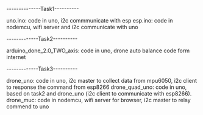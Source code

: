 --------------Task1---------- 

uno.ino: code in uno, i2c commmunicate with esp
esp.ino: code in nodemcu, wifi server and i2c communicate with uno

-------------Task2----------

arduino_done_2.0_TWO_axis: code in uno, drone auto balance code form internet

-------------Task3---------- 

drone_uno: code in uno, i2c master to collect data from mpu6050, i2c client to response the command from esp8266
drone_quad_uno: code in uno, based on task2 and drone_uno (i2c client to communicate with esp8266).
drone_muc: code in nodemcu, wifi server for browser, i2c master to relay commend to uno

